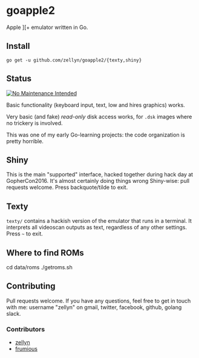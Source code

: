 # goapple2

Apple ][+ emulator written in Go.

## Install

`go get -u github.com/zellyn/goapple2/{texty,shiny}`

## Status

[![No Maintenance Intended](http://unmaintained.tech/badge.svg)](http://unmaintained.tech/)

Basic functionality (keyboard input, text, low and hires graphics)
works.

Very basic (and fake) *read-only* disk access works, for `.dsk` images
where no trickery is involved.

This was one of my early Go-learning projects: the code organization
is pretty horrible.

## Shiny

This is the main "supported" interface, hacked together during hack
day at GopherCon2016. It's almost certainly doing things wrong
Shiny-wise: pull requests welcome. Press backquote/tilde to exit.

## Texty

`texty/` contains a hackish version of the emulator that runs in a
terminal. It interprets all videoscan outputs as text, regardless of
any other settings. Press `~` to exit.

## Where to find ROMs

cd data/roms
./getroms.sh

## Contributing

Pull requests welcome. If you have any questions, feel free to get in
touch with me: username "zellyn" on gmail, twitter, facebook, github,
golang slack.

### Contributors

- [zellyn](https://github.com/zellyn)
- [frumious](https://github.com/frumious)

